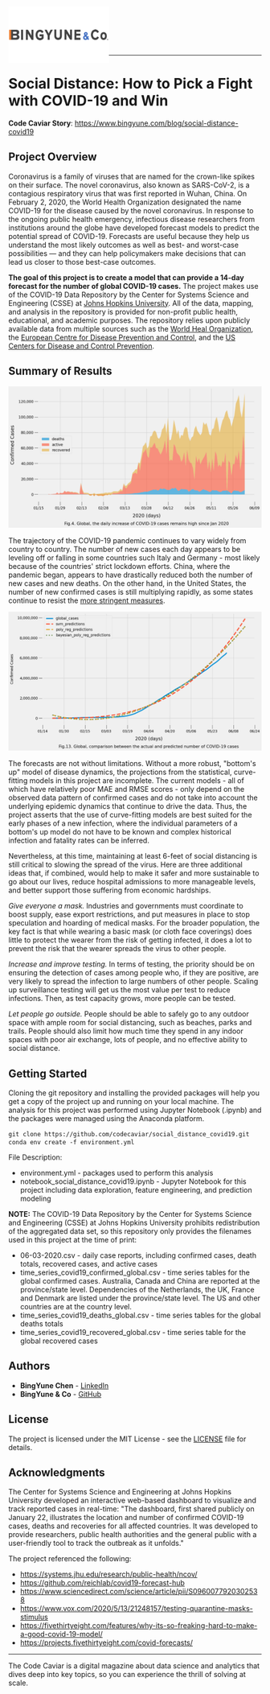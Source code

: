 <img src="https://raw.githubusercontent.com/codecaviar/digital_asset_management/master/assets/bingyune-and-company-logo-6400x3600.png" align="left" width="200" height="auto">

<br/><br/><br/><br/>

----------

# Social Distance: How to Pick a Fight with COVID-19 and Win

**Code Caviar Story**: https://www.bingyune.com/blog/social-distance-covid19    

## Project Overview

Coronavirus is a family of viruses that are named for the crown-like spikes on their surface. The novel coronavirus, also known as SARS-CoV-2, is a contagious respiratory virus that was first reported in Wuhan, China. On February 2, 2020, the World Health Organization designated the name COVID-19 for the disease caused by the novel coronavirus. In response to the ongoing public health emergency, infectious disease researchers from institutions around the globe have developed forecast models to predict the potential spread of COVID-19. Forecasts are useful because they help us understand the most likely outcomes as well as best- and worst-case possibilities — and they can help policymakers make decisions that can lead us closer to those best-case outcomes.

**The goal of this project is to create a model that can provide a 14-day forecast for the number of global COVID-19 cases.** The project makes use of the COVID-19 Data Repository by the Center for Systems Science and Engineering (CSSE) at [Johns Hopkins University](https://github.com/CSSEGISandData/COVID-19). All of the data, mapping, and analysis in the repository is provided for non-profit public health, educational, and academic purposes. The repository relies upon publicly available data from multiple sources such as the [World Heal Organization](https://www.who.int/), the [European Centre for Disease Prevention and Control](https://www.ecdc.europa.eu/en/geographical-distribution-2019-ncov-cases), and the [US Centers for Disease and Control Prevention](https://www.cdc.gov/coronavirus/2019-ncov/index.html).

## Summary of Results

<img src="assets/fig4-global-daily-increase-covid19-cases.png" />

The trajectory of the COVID-19 pandemic continues to vary widely from country to country. The number of new cases each day appears to be leveling off or falling in some countries such Italy and Germany - most likely because of the countries' strict lockdown efforts. China, where the pandemic began, appears to have drastically reduced both the number of new cases and new deaths. On the other hand, in the United States, the number of new confirmed cases is still multiplying rapidly, as some states continue to resist the [more stringent measures](https://time.com/5827156/squashing-squash-curve-coronavirus-covid19/).

<img src="assets/fig13-global-forecast-covid19.png" />

The forecasts are not without limitations. Without a more robust, "bottom's up" model of disease dynamics, the projections from the statistical, curve-fitting models in this project are incomplete. The current models - all of which have relatively poor MAE and RMSE scores - only depend on the observed data pattern of confirmed cases and do not take into account the underlying epidemic dynamics that continue to drive the data. Thus, the project asserts that the use of curve-fitting models are best suited for the early phases of a new infection, where the individual parameters of a bottom's up model do not have to be known and complex historical infection and fatality rates can be inferred.

Nevertheless, at this time, maintaining at least 6-feet of social distancing is still critical to slowing the spread of the virus. Here are three additional ideas that, if combined, would help to make it safer and more sustainable to go about our lives, reduce hospital admissions to more manageable levels, and better support those suffering from economic hardships.

*Give everyone a mask.* Industries and governments must coordinate to boost supply, ease export restrictions, and put measures in place to stop speculation and hoarding of medical masks. For the broader population, the key fact is that while wearing a basic mask (or cloth face coverings) does little to protect the wearer from the risk of getting infected, it does a lot to prevent the risk that the wearer spreads the virus to other people.

*Increase and improve testing.* In terms of testing, the priority should be on ensuring the detection of cases among people who, if they are positive, are very likely to spread the infection to large numbers of other people. Scaling up surveillance testing will get us the most value per test to reduce infections. Then, as test capacity grows, more people can be tested.

*Let people go outside.* People should be able to safely go to any outdoor space with ample room for social distancing, such as beaches, parks and trails. People should also limit how much time they spend in any indoor spaces with poor air exchange, lots of people, and no effective ability to social distance.

## Getting Started

Cloning the git repository and installing the provided packages will help you get a copy of the project up and running on your local machine. The analysis for this project was performed using Jupyter Notebook (.ipynb) and the packages were managed using the Anaconda platform.

```
git clone https://github.com/codecaviar/social_distance_covid19.git
conda env create -f environment.yml
```

File Description:
* environment.yml - packages used to perform this analysis
* notebook_social_distance_covid19.ipynb - Jupyter Notebook for this project including data exploration, feature engineering, and prediction modeling    

**NOTE:** The COVID-19 Data Repository by the Center for Systems Science and Engineering (CSSE) at Johns Hopkins University prohibits redistribution of the aggregated data set, so this repository only provides the filenames used in this project at the time of print:
* 06-03-2020.csv - daily case reports, including confirmed cases, death totals, recovered cases, and active cases
* time_series_covid19_confirmed_global.csv  - time series tables for the global confirmed cases. Australia, Canada and China are reported at the province/state level. Dependencies of the Netherlands, the UK, France and Denmark are listed under the province/state level. The US and other countries are at the country level.
* time_series_covid19_deaths_global.csv - time series tables for the global deaths totals
* time_series_covid19_recovered_global.csv - time series table for the global recovered cases

## Authors

- **BingYune Chen** - [LinkedIn](https://www.linkedin.com/in/bingyune-chen/)
- **BingYune & Co** - [GitHub](https://github.com/codecaviar)

## License

The project is licensed under the MIT License - see the [LICENSE](LICENSE) file for details.

## Acknowledgments

The Center for Systems Science and Engineering at Johns Hopkins University developed an interactive web-based dashboard to visualize and track reported cases in real-time: "The dashboard, first shared publicly on January 22, illustrates the location and number of confirmed COVID-19 cases, deaths and recoveries for all affected countries. It was developed to provide researchers, public health authorities and the general public with a user-friendly tool to track the outbreak as it unfolds."

The project referenced the following:
* https://systems.jhu.edu/research/public-health/ncov/
* https://github.com/reichlab/covid19-forecast-hub
* https://www.sciencedirect.com/science/article/pii/S0960077920302538
* https://www.vox.com/2020/5/13/21248157/testing-quarantine-masks-stimulus
* https://fivethirtyeight.com/features/why-its-so-freaking-hard-to-make-a-good-covid-19-model/
* https://projects.fivethirtyeight.com/covid-forecasts/

----------
The Code Caviar is a digital magazine about data science and analytics that dives deep into key topics, so you can experience the thrill of solving at scale.
